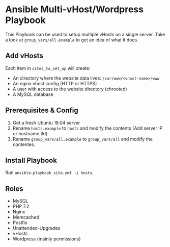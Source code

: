 # Ansible Multi-vHost/Wordpress Playbook

This Playbook can be used to setup multiple vHosts on a single server. Take a look at `group_vars/all.example` to get an idea of what it does.

## Add vHosts

Each item in `sites_to_set_up` will create:

- An directory where the website data lives: `/var/www/<vhost-name>/www`
- An nginx vhost config (HTTP or HTTPS)
- A user with access to the website directory (chrooted)
- A MySQL database

## Prerequisites & Config

1. Get a fresh Ubuntu 18.04 server
2. Rename ```hosts.example``` to ```hosts``` and modify the contents (Add server IP or hostname.tld).
3. Rename ```group_vars/all.example``` to ```group_vars/all``` and modify the contentes.

## Install Playbook

Run ```ansible-playbook site.yml -i hosts```.

## Roles

- MySQL
- PHP 7.2
- Nginx
- Memcached
- Postfix
- Unattended-Upgrades
- vHosts
- Wordpress (mainly permissions)